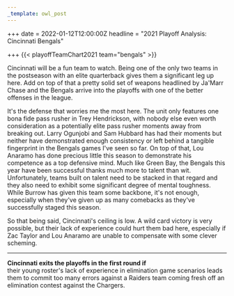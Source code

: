 ```yaml
---
_template: owl_post
---
```


+++
date = 2022-01-12T12:00:00Z
headline = "2021 Playoff Analysis: Cincinnati Bengals"

+++
{{< playoffTeamChart2021 team="bengals" >}}

Cincinnati will be a fun team to watch. Being one of the only two teams in the postseason with an elite quarterback gives them a significant leg up here. Add on top of that a pretty solid set of weapons headlined by Ja'Marr Chase and the Bengals arrive into the playoffs with one of the better offenses in the league.

It's the defense that worries me the most here. The unit only features one bona fide pass rusher in Trey Hendrickson, with nobody else even worth consideration as a potentially elite pass rusher moments away from breaking out. Larry Ogunjobi and Sam Hubbard has had their moments but neither have demonstrated enough consistency or left behind a tangible fingerprint in the Bengals games I've seen so far. On top of that, Lou Anaramo has done precious little this season to demonstrate his competence as a top defensive mind. Much like Green Bay, the Bengals this year have been successful thanks much more to talent than wit. Unfortunately, teams built on talent need to be stacked in that regard and they also need to exhibit some significant degree of mental toughness. While Burrow has given this team some backbone, it's not enough, especially when they've given up as many comebacks as they've successfully staged this season.

So that being said, Cincinnati's ceiling is low. A wild card victory is very possible, but their lack of experience could hurt them bad here, especially if Zac Taylor and Lou Anaramo are unable to compensate with some clever scheming.

***

**Cincinnati exits the playoffs in the first round if**  
their young roster's lack of experience in elimination game scenarios leads them to commit too many errors against a Raiders team coming fresh off an elimination contest against the Chargers.
